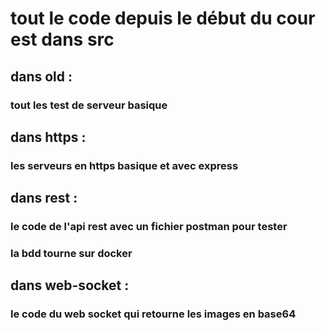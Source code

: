 # tout le code depuis le début du cour est dans src

## dans old : 
### tout les test de serveur basique


## dans https :
### les serveurs en https basique et avec express


## dans rest :
### le code de l'api rest avec un fichier postman pour tester
### la bdd tourne sur docker


## dans web-socket :
### le code du web socket qui retourne les images en base64
